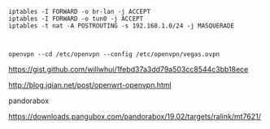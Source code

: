```
iptables -I FORWARD -o br-lan -j ACCEPT
iptables -I FORWARD -o tun0 -j ACCEPT
iptables -t nat -A POSTROUTING -s 192.168.1.0/24 -j MASQUERADE



openvpn --cd /etc/openvpn --config /etc/openvpn/vegas.ovpn
```

https://gist.github.com/willwhui/1febd37a3dd79a503cc8544c3bb18ece

http://blog.jqian.net/post/openwrt-openvpn.html


pandorabox

https://downloads.pangubox.com/pandorabox/19.02/targets/ralink/mt7621/
